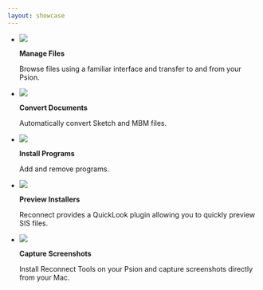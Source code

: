 ```yaml
---
layout: showcase
---
```


<ul class="features">
    <li>
        <p><img class="icon" src="/images/icons/drive.png" /></p>
        <p><strong>Manage Files</strong></p>
        <p>Browse files using a familiar interface and transfer to and from your Psion.</p>
    </li>
    <li>
        <p><img class="icon" src="/images/icons/sketch.png" /></p>
        <p><strong>Convert Documents</strong></p>
        <p>Automatically convert Sketch and MBM files.</p>
    </li>
    <li>
        <p><img class="icon" src="/images/icons/install.png" /></p>
        <p><strong>Install Programs</strong></p>
        <p>Add and remove programs.</p>
    </li>
    <li>
        <p><img class="icon" src="/images/icons/preview.png" /></p>
        <p><strong>Preview Installers</strong></p>
        <p>Reconnect provides a QuickLook plugin allowing you to quickly preview SIS files.</p>
    </li>
    <li>
        <p><img class="icon" src="/images/icons/psion.png" /></p>
        <p><strong>Capture Screenshots</strong></p>
        <p>Install Reconnect Tools on your Psion and capture screenshots directly from your Mac.</p>
    </li>
</ul>
